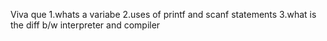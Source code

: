 Viva que
 1.whats a variabe
2.uses of printf and scanf statements
3.what is the diff b/w interpreter and compiler
